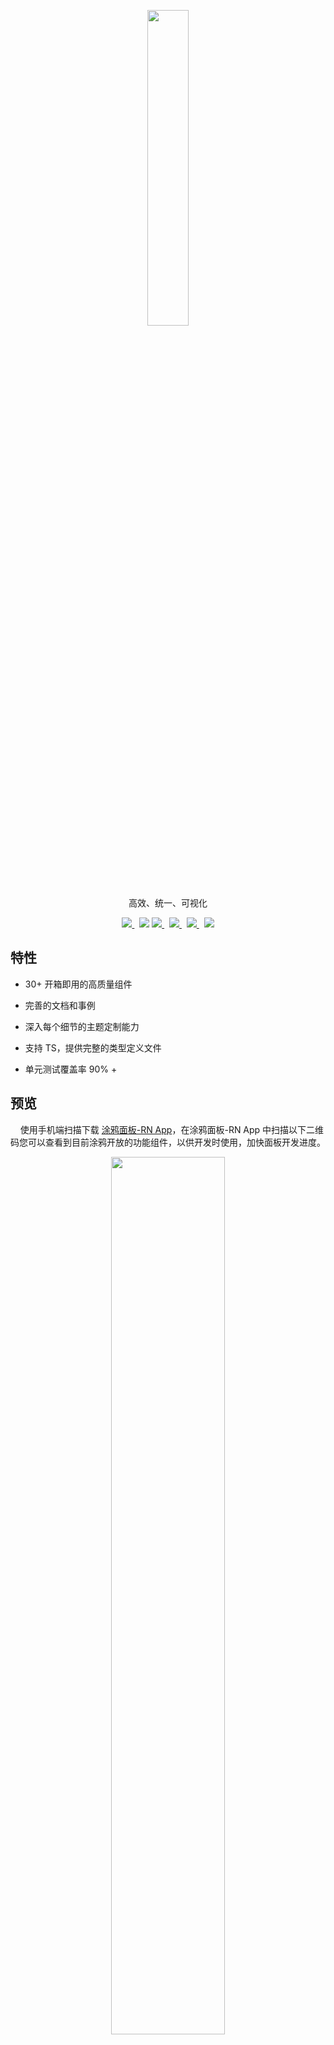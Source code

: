 <center><p align="center"><img src="https://images.tuyacn.com/rms-static/dc225080-25a5-11eb-8913-b53cc9e03c9c-1605267985800.png?tyName=tuya.png" width="36%" height="36%" /></p></center>

<center><p align="center">高效、统一、可视化</p></center>

<center><p align="center">
  <a href="https://www.npmjs.com/package/tuya-panel-kit" target="_blank">
    <img src="https://img.shields.io/npm/v/tuya-panel-kit/latest.svg" />
  </a>&nbsp;
  <img src="https://img.shields.io/github/license/tuya/tuya-panel-kit.svg" />
  <a href="http://commitizen.github.io/cz-cli/" target="_blank">
    <img src="https://img.shields.io/badge/commitizen-friendly-brightgreen.svg?maxAge=2592000" />
  </a>&nbsp;
  <a href="https://conventionalcommits.org" target="_blank">
    <img src="https://img.shields.io/badge/Conventional%20Commits-1.0.0-brightgreen.svg?maxAge=2592000" />
  </a>&nbsp;
  <a href="https://codecov.io/gh/tuya/tuya-panel-kit" target="_blank">
    <img src="https://codecov.io/gh/tuya/tuya-panel-kit/branch/master/graph/badge.svg" />
  </a>&nbsp;
  <img src="https://github.com/tuya/tuya-panel-kit/workflows/Lint%20Code/badge.svg" />
</p>
</center>

## 特性

- 30+ 开箱即用的高质量组件

- 完善的文档和事例

- 深入每个细节的主题定制能力

- 支持 TS，提供完整的类型定义文件

- 单元测试覆盖率 90% +

## 预览

&nbsp;&nbsp;&nbsp;&nbsp;使用手机端扫描下载 [涂鸦面板-RN App](https://smartapp.tuya.com/typaneldev)，在涂鸦面板-RN App 中扫描以下二维码您可以查看到目前涂鸦开放的功能组件，以供开发时使用，加快面板开发进度。

<center><p align="center"><img src="https://images.tuyacn.com/fe-static/tuya-docs/773b84dd-df35-49e3-974c-77a965152e48.png" width="60%" height="60%" /></p></center>

## 安装

```shell
npm install tuya-panel-kit

or

yarn add tuya-panel-kit
```
